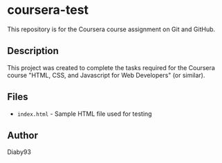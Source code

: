 # coursera-test

This repository is for the Coursera course assignment on Git and GitHub.

## Description

This project was created to complete the tasks required for the Coursera course "HTML, CSS, and Javascript for Web Developers" (or similar).

## Files

- `index.html` - Sample HTML file used for testing

## Author

Diaby93
